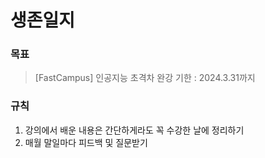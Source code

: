 # 생존일지

### 목표
> [FastCampus] 인공지능 초격차 완강
> 기한 : 2024.3.31까지

### 규칙
1. 강의에서 배운 내용은 간단하게라도 꼭 수강한 날에 정리하기
2. 매월 말일마다 피드백 및 질문받기
